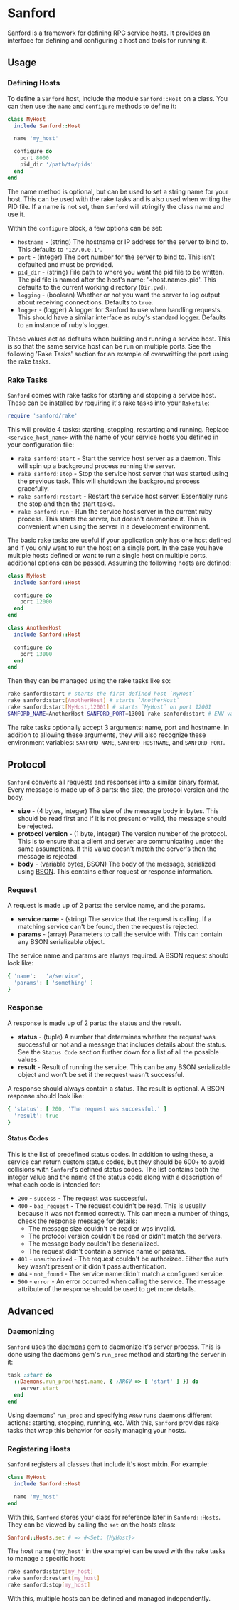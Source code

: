 # Sanford

Sanford is a framework for defining RPC service hosts. It provides an interface for defining and configuring a host and tools for running it.

## Usage

### Defining Hosts

To define a `Sanford` host, include the module `Sanford::Host` on a class. You can then use the `name` and `configure` methods to define it:

```ruby
class MyHost
  include Sanford::Host

  name 'my_host'

  configure do
    port 8000
    pid_dir '/path/to/pids'
  end
end
```

The name method is optional, but can be used to set a string name for your host. This can be used with the rake tasks and is also used when writing the PID file. If a name is not set, then `Sanford` will stringify the class name and use it.

Within the `configure` block, a few options can be set:

* `hostname` - (string) The hostname or IP address for the server to bind to. This defaults to `'127.0.0.1'`.
* `port` - (integer) The port number for the server to bind to. This isn't defaulted and must be provided.
* `pid_dir` - (string) File path to where you want the pid file to be written. The pid file is named after the host's name: '<host.name>.pid'. This defaults to the current working directory (`Dir.pwd`).
* `logging` - (boolean) Whether or not you want the server to log output about receiving connections. Defaults to `true`.
* `logger`  - (logger) A logger for Sanford to use when handling requests. This should have a similar interface as ruby's standard logger. Defaults to an instance of ruby's logger.

These values act as defaults when building and running a service host. This is so that the same service host can be run on multiple ports. See the following 'Rake Tasks' section for an example of overwritting the port using the rake tasks.

### Rake Tasks

`Sanford` comes with rake tasks for starting and stopping a service host. These can be installed by requiring it's rake tasks into your `Rakefile`:

```ruby
require 'sanford/rake'
```

This will provide 4 tasks: starting, stopping, restarting and running. Replace `<service_host_name>` with the name of your service hosts you defined in your configuration file:

* `rake sanford:start` - Start the service host server as a daemon. This will spin up a background process running the server.
* `rake sanford:stop` - Stop the service host server that was started using the previous task. This will shutdown the background process gracefully.
* `rake sanford:restart` - Restart the service host server. Essentially runs the stop and then the start tasks.
* `rake sanford:run` - Run the service host server in the current ruby process. This starts the server, but doesn't daemonize it. This is convenient when using the server in a development environment.

The basic rake tasks are useful if your application only has one host defined and if you only want to run the host on a single port. In the case you have multiple hosts defined or want to run a single host on multiple ports, additional options can be passed. Assuming the following hosts are defined:

```ruby
class MyHost
  include Sanford::Host

  configure do
    port 12000
  end
end

class AnotherHost
  include Sanford::Host

  configure do
    port 13000
  end
end
```

Then they can be managed using the rake tasks like so:

```bash
rake sanford:start # starts the first defined host `MyHost`
rake sanford:start[AnotherHost] # starts `AnotherHost`
rake sanford:start[MyHost,12001] # starts `MyHost` on port 12001
SANFORD_NAME=AnotherHost SANFORD_PORT=13001 rake sanford:start # ENV vars work as well
```

The rake tasks optionally accept 3 arguments: name, port and hostname. In addition to allowing these arguments, they will also recognize these environment variables: `SANFORD_NAME`, `SANFORD_HOSTNAME`, and `SANFORD_PORT`.

## Protocol

`Sanford` converts all requests and responses into a similar binary format. Every message is made up of 3 parts: the size, the protocol version and the body.

* **size** - (4 bytes, integer) The size of the message body in bytes. This should be read first and if it is not present or valid, the message should be rejected.
* **protocol version** - (1 byte, integer) The version number of the protocol. This is to ensure that a client and server are communicating under the same assumptions. If this value doesn't match the server's then the message is rejected.
* **body** - (variable bytes, BSON) The body of the message, serialized using [BSON](http://bsonspec.org/). This contains either request or response information.

### Request

A request is made up of 2 parts: the service name, and the params.

* **service name** - (string) The service that the request is calling. If a matching service can't be found, then the request is rejected.
* **params** - (array) Parameters to call the service with. This can contain any BSON serializable object.

The service name and params are always required. A BSON request should look like:

```ruby
{ 'name':   'a/service',
  'params': [ 'something' ]
}
```

### Response

A response is made up of 2 parts: the status and the result.

* **status** - (tuple) A number that determines whether the request was successful or not and a message that includes details about the status. See the `Status Code` section further down for a list of all the possible values.
* **result** - Result of running the service. This can be any BSON serializable object and won't be set if the request wasn't successful.

A response should always contain a status. The result is optional. A BSON response should look like:

```ruby
{ 'status': [ 200, 'The request was successful.' ]
  'result': true
}
```

#### Status Codes

This is the list of predefined status codes. In addition to using these, a service can return custom status codes, but they should be 600+ to avoid collisions with `Sanford`'s defined status codes. The list contains both the integer value and the name of the status code along with a description of what each code is intended for:

* `200` - `success` - The request was successful.
* `400` - `bad_request` - The request couldn't be read. This is usually because it was not formed correctly. This can mean a number of things, check the response message for details:
  * The message size couldn't be read or was invalid.
  * The protocol version couldn't be read or didn't match the servers.
  * The message body couldn't be deserialized.
  * The request didn't contain a service name or params.
* `401` - `unauthorized` - The request couldn't be authorized. Either the auth key wasn't present or it didn't pass authentication.
* `404` - `not_found` - The service name didn't match a configured service.
* `500` - `error` - An error occurred when calling the service. The message attribute of the response should be used to get more details.

## Advanced

### Daemonizing

`Sanford` uses the [daemons](https://github.com/ghazel/daemons) gem to daemonize it's server process. This is done using the daemons gem's `run_proc` method and starting the server in it:

```ruby
task :start do
  ::Daemons.run_proc(host.name, { :ARGV => [ 'start' ] }) do
    server.start
  end
end
```

Using daemons' `run_proc` and specifying `ARGV` runs daemons different actions: starting, stopping, running, etc. With this, `Sanford` provides rake tasks that wrap this behavior for easily managing your hosts.

### Registering Hosts

`Sanford` registers all classes that include it's `Host` mixin. For example:

```ruby
class MyHost
  include Sanford::Host

  name 'my_host'
end
```

With this, `Sanford` stores your class for reference later in `Sanford::Hosts`. They can be viewed by calling the `set` on the hosts class:

```ruby
Sanford::Hosts.set # => #<Set: {MyHost}>
```

The host name (`'my_host'` in the example) can be used with the rake tasks to manage a specific host:

```bash
rake sanford:start[my_host]
rake sanford:restart[my_host]
rake sanford:stop[my_host]
```

With this, multiple hosts can be defined and managed independently.

